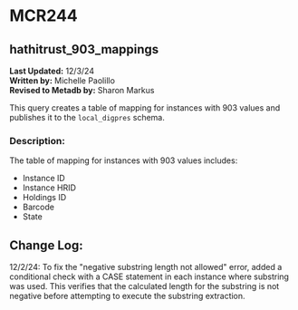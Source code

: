 # MCR244

## hathitrust_903_mappings

**Last Updated:** 12/3/24  
**Written by:** Michelle Paolillo  
**Revised to Metadb by:** Sharon Markus  

This query creates a table of mapping for instances with 903 values and publishes it to the `local_digpres` schema.

### Description:
The table of mapping for instances with 903 values includes:
- Instance ID
- Instance HRID
- Holdings ID
- Barcode
- State

## Change Log:
12/2/24: To fix the "negative substring length not allowed" error, added a conditional check with a CASE statement in each instance where substring was used. 
This verifies that the calculated length for the substring is not negative before attempting to execute the substring extraction.

